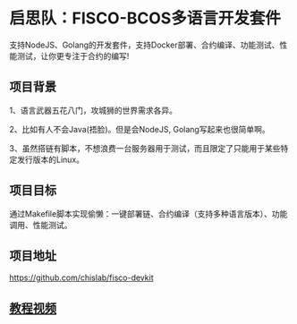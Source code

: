 
# 启思队：FISCO-BCOS多语言开发套件

支持NodeJS、Golang的开发套件，支持Docker部署、合约编译、功能测试、性能测试，让你更专注于合约的编写!

## 项目背景
1、语言武器五花八门，攻城狮的世界需求各异。

2、比如有人不会Java(捂脸)。但是会NodeJS, Golang写起来也很简单啊。

3、虽然搭链有脚本，不想浪费一台服务器用于测试，而且限定了只能用于某些特定发行版本的Linux。

## 项目目标
通过Makefile脚本实现偷懒：一键部署链、合约编译（支持多种语言版本）、功能调用、性能测试。

## 项目地址
https://github.com/chislab/fisco-devkit

## [教程视频](https://www.bilibili.com/video/av63664699/)
